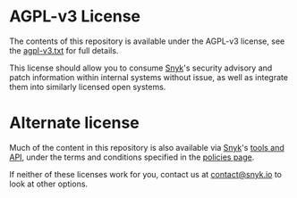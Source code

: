 # AGPL-v3 License

The contents of this repository is available under the AGPL-v3 license, see the [agpl-v3.txt](agpl-v3.txt) for full details.

This license should allow you to consume [Snyk](https://snyk.io/)'s security advisory and patch information within internal systems without issue, as well as integrate them into similarly licensed open systems. 

# Alternate license

Much of the content in this repository is also available via [Snyk](https://snyk.io/)'s [tools and API](https://snyk.io/documentation/), under the terms and conditions specified in the [policies page](https://snyk.io/policies/).

If neither of these licenses work for you, contact us at [contact@snyk.io](mailto:contact@snyk.io) to look at other options.
